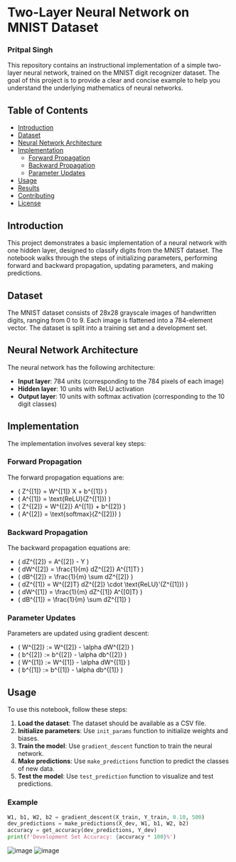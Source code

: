 # Two-Layer Neural Network on MNIST Dataset

### Pritpal Singh

This repository contains an instructional implementation of a simple two-layer neural network, trained on the MNIST digit recognizer dataset. The goal of this project is to provide a clear and concise example to help you understand the underlying mathematics of neural networks.

## Table of Contents

- [Introduction](#introduction)
- [Dataset](#dataset)
- [Neural Network Architecture](#neural-network-architecture)
- [Implementation](#implementation)
  - [Forward Propagation](#forward-propagation)
  - [Backward Propagation](#backward-propagation)
  - [Parameter Updates](#parameter-updates)
- [Usage](#usage)
- [Results](#results)
- [Contributing](#contributing)
- [License](#license)

## Introduction

This project demonstrates a basic implementation of a neural network with one hidden layer, designed to classify digits from the MNIST dataset. The notebook walks through the steps of initializing parameters, performing forward and backward propagation, updating parameters, and making predictions.

## Dataset

The MNIST dataset consists of 28x28 grayscale images of handwritten digits, ranging from 0 to 9. Each image is flattened into a 784-element vector. The dataset is split into a training set and a development set.

## Neural Network Architecture

The neural network has the following architecture:

- **Input layer**: 784 units (corresponding to the 784 pixels of each image)
- **Hidden layer**: 10 units with ReLU activation
- **Output layer**: 10 units with softmax activation (corresponding to the 10 digit classes)

## Implementation

The implementation involves several key steps:

### Forward Propagation

The forward propagation equations are:
- \( Z^{[1]} = W^{[1]} X + b^{[1]} \)
- \( A^{[1]} = \text{ReLU}(Z^{[1]}) \)
- \( Z^{[2]} = W^{[2]} A^{[1]} + b^{[2]} \)
- \( A^{[2]} = \text{softmax}(Z^{[2]}) \)

### Backward Propagation

The backward propagation equations are:
- \( dZ^{[2]} = A^{[2]} - Y \)
- \( dW^{[2]} = \frac{1}{m} dZ^{[2]} A^{[1]T} \)
- \( dB^{[2]} = \frac{1}{m} \sum dZ^{[2]} \)
- \( dZ^{[1]} = W^{[2]T} dZ^{[2]} \cdot \text{ReLU}'(Z^{[1]}) \)
- \( dW^{[1]} = \frac{1}{m} dZ^{[1]} A^{[0]T} \)
- \( dB^{[1]} = \frac{1}{m} \sum dZ^{[1]} \)

### Parameter Updates

Parameters are updated using gradient descent:
- \( W^{[2]} := W^{[2]} - \alpha dW^{[2]} \)
- \( b^{[2]} := b^{[2]} - \alpha db^{[2]} \)
- \( W^{[1]} := W^{[1]} - \alpha dW^{[1]} \)
- \( b^{[1]} := b^{[1]} - \alpha db^{[1]} \)

## Usage

To use this notebook, follow these steps:

1. **Load the dataset**: The dataset should be available as a CSV file.
2. **Initialize parameters**: Use `init_params` function to initialize weights and biases.
3. **Train the model**: Use `gradient_descent` function to train the neural network.
4. **Make predictions**: Use `make_predictions` function to predict the classes of new data.
5. **Test the model**: Use `test_prediction` function to visualize and test predictions.

### Example

```python
W1, b1, W2, b2 = gradient_descent(X_train, Y_train, 0.10, 500)
dev_predictions = make_predictions(X_dev, W1, b1, W2, b2)
accuracy = get_accuracy(dev_predictions, Y_dev)
print(f'Development Set Accuracy: {accuracy * 100}%')
```
![image](https://github.com/pritpalcodes/neural_network_from_scratch/assets/90276050/0289292d-6d23-49d2-97fd-6d48ecb9b8e1)
![image](https://github.com/pritpalcodes/neural_network_from_scratch/assets/90276050/e92669f9-a9c2-4d9e-91d5-b9582a2f606a)

